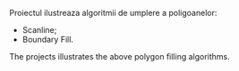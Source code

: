 Proiectul ilustreaza algoritmii de umplere a poligoanelor:
- Scanline;
- Boundary Fill.

The projects illustrates the above polygon filling algorithms.
